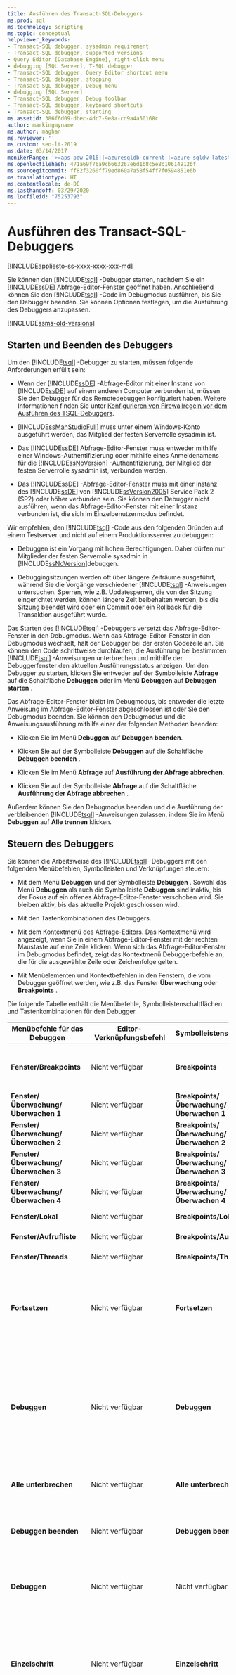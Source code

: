 ```yaml
---
title: Ausführen des Transact-SQL-Debuggers
ms.prod: sql
ms.technology: scripting
ms.topic: conceptual
helpviewer_keywords:
- Transact-SQL debugger, sysadmin requirement
- Transact-SQL debugger, supported versions
- Query Editor [Database Engine], right-click menu
- debugging [SQL Server], T-SQL debugger
- Transact-SQL debugger, Query Editor shortcut menu
- Transact-SQL debugger, stopping
- Transact-SQL debugger, Debug menu
- debugging [SQL Server]
- Transact-SQL debugger, Debug toolbar
- Transact-SQL debugger, keyboard shortcuts
- Transact-SQL debugger, starting
ms.assetid: 386f6d09-dbec-4dc7-9e8a-cd9a4a50168c
author: markingmyname
ms.author: maghan
ms.reviewer: ''
ms.custom: seo-lt-2019
ms.date: 03/14/2017
monikerRange: '>=aps-pdw-2016||=azuresqldb-current||=azure-sqldw-latest||>=sql-server-2016||=sqlallproducts-allversions||>=sql-server-linux-2017||=azuresqldb-mi-current'
ms.openlocfilehash: 471a69f76a9cb663267e6d1b8c5e8c10614912bf
ms.sourcegitcommit: ff82f3260ff79ed860a7a58f54ff7f0594851e6b
ms.translationtype: HT
ms.contentlocale: de-DE
ms.lasthandoff: 03/29/2020
ms.locfileid: "75253793"
---
```

# <a name="run-the-transact-sql-debugger"></a>Ausführen des Transact-SQL-Debuggers

[!INCLUDE[appliesto-ss-xxxx-xxxx-xxx-md](../../includes/appliesto-ss-xxxx-xxxx-xxx-md.md)]

Sie können den [!INCLUDE[tsql](../../includes/tsql-md.md)] -Debugger starten, nachdem Sie ein [!INCLUDE[ssDE](../../includes/ssde-md.md)] Abfrage-Editor-Fenster geöffnet haben. Anschließend können Sie den [!INCLUDE[tsql](../../includes/tsql-md.md)] -Code im Debugmodus ausführen, bis Sie den Debugger beenden. Sie können Optionen festlegen, um die Ausführung des Debuggers anzupassen.

[!INCLUDE[ssms-old-versions](../../includes/ssms-old-versions.md)]

## <a name="starting-and-stopping-the-debugger"></a>Starten und Beenden des Debuggers

Um den [!INCLUDE[tsql](../../includes/tsql-md.md)] -Debugger zu starten, müssen folgende Anforderungen erfüllt sein:

- Wenn der [!INCLUDE[ssDE](../../includes/ssde-md.md)] -Abfrage-Editor mit einer Instanz von [!INCLUDE[ssDE](../../includes/ssde-md.md)] auf einem anderen Computer verbunden ist, müssen Sie den Debugger für das Remotedebuggen konfiguriert haben. Weitere Informationen finden Sie unter [Konfigurieren von Firewallregeln vor dem Ausführen des TSQL-Debuggers](../../relational-databases/scripting/configure-firewall-rules-before-running-the-tsql-debugger.md).
  
- [!INCLUDE[ssManStudioFull](../../includes/ssmanstudiofull-md.md)] muss unter einem Windows-Konto ausgeführt werden, das Mitglied der festen Serverrolle sysadmin ist.

- Das [!INCLUDE[ssDE](../../includes/ssde-md.md)] Abfrage-Editor-Fenster muss entweder mithilfe einer Windows-Authentifizierung oder mithilfe eines Anmeldenamens für die [!INCLUDE[ssNoVersion](../../includes/ssnoversion-md.md)] -Authentifizierung, der Mitglied der festen Serverrolle sysadmin ist, verbunden werden.
  
- Das [!INCLUDE[ssDE](../../includes/ssde-md.md)] -Abfrage-Editor-Fenster muss mit einer Instanz des [!INCLUDE[ssDE](../../includes/ssde-md.md)] von [!INCLUDE[ssVersion2005](../../includes/ssversion2005-md.md)] Service Pack 2 (SP2) oder höher verbunden sein. Sie können den Debugger nicht ausführen, wenn das Abfrage-Editor-Fenster mit einer Instanz verbunden ist, die sich im Einzelbenutzermodus befindet.  
  
 Wir empfehlen, den [!INCLUDE[tsql](../../includes/tsql-md.md)] -Code aus den folgenden Gründen auf einem Testserver und nicht auf einem Produktionsserver zu debuggen:
  
- Debuggen ist ein Vorgang mit hohen Berechtigungen. Daher dürfen nur Mitglieder der festen Serverrolle sysadmin in [!INCLUDE[ssNoVersion](../../includes/ssnoversion-md.md)]debuggen.
  
- Debuggingsitzungen werden oft über längere Zeiträume ausgeführt, während Sie die Vorgänge verschiedener [!INCLUDE[tsql](../../includes/tsql-md.md)] -Anweisungen untersuchen. Sperren, wie z.B. Updatesperren, die von der Sitzung eingerichtet werden, können längere Zeit beibehalten werden, bis die Sitzung beendet wird oder ein Commit oder ein Rollback für die Transaktion ausgeführt wurde.  
  
 Das Starten des [!INCLUDE[tsql](../../includes/tsql-md.md)] -Debuggers versetzt das Abfrage-Editor-Fenster in den Debugmodus. Wenn das Abfrage-Editor-Fenster in den Debugmodus wechselt, hält der Debugger bei der ersten Codezeile an. Sie können den Code schrittweise durchlaufen, die Ausführung bei bestimmten [!INCLUDE[tsql](../../includes/tsql-md.md)] -Anweisungen unterbrechen und mithilfe der Debuggerfenster den aktuellen Ausführungsstatus anzeigen. Um den Debugger zu starten, klicken Sie entweder auf der Symbolleiste **Abfrage** auf die Schaltfläche **Debuggen** oder im Menü **Debuggen** auf **Debuggen starten** .  
  
 Das Abfrage-Editor-Fenster bleibt im Debugmodus, bis entweder die letzte Anweisung im Abfrage-Editor-Fenster abgeschlossen ist oder Sie den Debugmodus beenden. Sie können den Debugmodus und die Anweisungsausführung mithilfe einer der folgenden Methoden beenden:  
  
- Klicken Sie im Menü **Debuggen** auf **Debuggen beenden**.  
  
- Klicken Sie auf der Symbolleiste **Debuggen** auf die Schaltfläche **Debuggen beenden** .  
  
- Klicken Sie im Menü **Abfrage** auf **Ausführung der Abfrage abbrechen**.  
  
- Klicken Sie auf der Symbolleiste **Abfrage** auf die Schaltfläche **Ausführung der Abfrage abbrechen** .  
  
 Außerdem können Sie den Debugmodus beenden und die Ausführung der verbleibenden [!INCLUDE[tsql](../../includes/tsql-md.md)] -Anweisungen zulassen, indem Sie im Menü **Debuggen** auf **Alle trennen** klicken.  
  
## <a name="controlling-the-debugger"></a>Steuern des Debuggers

 Sie können die Arbeitsweise des [!INCLUDE[tsql](../../includes/tsql-md.md)] -Debuggers mit den folgenden Menübefehlen, Symbolleisten und Verknüpfungen steuern:  
  
- Mit dem Menü **Debuggen** und der Symbolleiste **Debuggen** . Sowohl das Menü **Debuggen** als auch die Symbolleiste **Debuggen** sind inaktiv, bis der Fokus auf ein offenes Abfrage-Editor-Fenster verschoben wird. Sie bleiben aktiv, bis das aktuelle Projekt geschlossen wird.  
  
- Mit den Tastenkombinationen des Debuggers.  
  
- Mit dem Kontextmenü des Abfrage-Editors. Das Kontextmenü wird angezeigt, wenn Sie in einem Abfrage-Editor-Fenster mit der rechten Maustaste auf eine Zeile klicken. Wenn sich das Abfrage-Editor-Fenster im Debugmodus befindet, zeigt das Kontextmenü Debuggerbefehle an, die für die ausgewählte Zeile oder Zeichenfolge gelten.  
  
- Mit Menüelementen und Kontextbefehlen in den Fenstern, die vom Debugger geöffnet werden, wie z.B. das Fenster **Überwachung** oder **Breakpoints** .  
  
 Die folgende Tabelle enthält die Menübefehle, Symbolleistenschaltflächen und Tastenkombinationen für den Debugger.  
  
|Menübefehle für das Debuggen|Editor-Verknüpfungsbefehl|Symbolleistenschaltfläche|Tastenkombinationen|Action|  
|------------------------|-----------------------------|--------------------|-----------------------|------------|  
|**Fenster/Breakpoints**|Nicht verfügbar|**Breakpoints**|STRG+ALT+B|Zeigt das Fenster **Breakpoints** an, in dem Sie Breakpoints anzeigen und verwalten können.|  
|**Fenster/Überwachung/Überwachen 1**|Nicht verfügbar|**Breakpoints/Überwachung/Überwachen 1**|STRG+ALT+W, 1|Zeigt das Fenster **Überwachen 1** an.|  
|**Fenster/Überwachung/Überwachen 2**|Nicht verfügbar|**Breakpoints/Überwachung/Überwachen 2**|STRG+ALT+W, 2|Zeigt das Fenster **Überwachen 2** an.|  
|**Fenster/Überwachung/Überwachen 3**|Nicht verfügbar|**Breakpoints/Überwachung/Überwachen 3**|STRG+ALT+W, 3|Zeigt das Fenster **Überwachen 3** an.|  
|**Fenster/Überwachung/Überwachen 4**|Nicht verfügbar|**Breakpoints/Überwachung/Überwachen 4**|STRG+ALT+W, 4|Zeigt das Fenster **Überwachen 4** an.|  
|**Fenster/Lokal**|Nicht verfügbar|**Breakpoints/Lokal**|STRG+ALT+V, L|Anzeigen des Fensters **Lokal**|  
|**Fenster/Aufrufliste**|Nicht verfügbar|**Breakpoints/Aufrufliste**|STRG+ALT+C|Anzeigen des Fensters **Aufrufliste**|  
|**Fenster/Threads**|Nicht verfügbar|**Breakpoints/Threads**|STRG+ALT+H|Anzeigen des Fensters **Threads**|  
|**Fortsetzen**|Nicht verfügbar|**Fortsetzen**|ALT+F5|Den Vorgang bis zum nächsten Breakpoint ausführen **Weiter** ist erst dann aktiv, wenn der Fokus auf ein Abfrage-Editor-Fenster verschoben wird, das sich im Debugmodus befindet.|  
|**Debuggen**|Nicht verfügbar|**Debuggen**|ALT+F5|Versetzt ein Abfrage-Editor-Fenster in den Debugmodus und führt den Vorgang bis zum ersten Breakpoint aus. Wenn sich Ihr Fokus auf ein Abfrage-Editor-Fenster richtet, das sich im Debugmodus befindet, wird **Debuggen starten** durch **Weiter**ersetzt.|  
|**Alle unterbrechen**|Nicht verfügbar|**Alle unterbrechen**|STRG+ALT+UNTBR|Diese Funktion wird vom [!INCLUDE[tsql](../../includes/tsql-md.md)] -Debugger nicht verwendet.|  
|**Debuggen beenden**|Nicht verfügbar|**Debuggen beenden**|UMSCHALT+F5|Deaktiviert den Debugmodus für ein Abfrage-Editor-Fenster und stellt den normalen Modus wieder her.|  
|**Debuggen**|Nicht verfügbar|Nicht verfügbar|Nicht verfügbar|Beendet den Debugmodus, führt jedoch die übrigen Anweisungen im Abfrage-Editor-Fenster aus.|  
|**Einzelschritt**|Nicht verfügbar|**Einzelschritt**|F11|Führt die nächste Anweisung aus und öffnet außerdem ein neues Abfrage-Editor-Fenster im Debugmodus, wenn die nächste Anweisung eine gespeicherte Prozedur, einen Trigger oder eine Funktion ausführt.|  
|**Überspringen**|Nicht verfügbar|**Überspringen**|F10|Wie **Einzelschritt**, mit dem Unterschied, dass keine Funktionen, gespeicherten Prozeduren oder Trigger debuggt werden.|  
|**Rücksprung**|Nicht verfügbar|**Rücksprung**|UMSCHALT+F11|Führt den restlichen Code in einem Trigger, einer Funktion oder einer gespeicherten Prozedur aus, ohne bei Breakpoints anzuhalten. Der normale Debugmodus wird fortgesetzt, wenn die Steuerung an den Code, der das Modul aufgerufen hat, zurückgegeben wird.|  
|Nicht verfügbar|**Ausführen bis** Cursorposition|Nicht verfügbar|STRG+F10|Führt den gesamten Code von der letzten Halteposition bis zur aktuellen Cursorposition aus, ohne bei Breakpoints anzuhalten.|  
|**Schnellüberwachung**|**Schnellüberwachung**|Nicht verfügbar|STRG+ALT+Q|Zeigt das Fenster **Schnellüberwachung** an.|  
|**Haltepunkt umschalten**|**Breakpoint/Breakpoint einfügen**|Nicht verfügbar|F9|Positioniert einen Breakpoint bei der aktuellen oder ausgewählten [!INCLUDE[tsql](../../includes/tsql-md.md)] -Anweisung.|  
|Nicht verfügbar|**Breakpoint/Breakpoint löschen**|Nicht verfügbar|Nicht verfügbar|Löscht den Breakpoint aus der ausgewählten Zeile.|  
|Nicht verfügbar|**Breakpoint/Breakpoint deaktivieren**|Nicht verfügbar|Nicht verfügbar|Deaktiviert den Breakpoint in der ausgewählten Zeile. Der Breakpoint bleibt in der Codezeile, beendet aber keine Ausführung, bis er erneut aktiviert wird.|  
|Nicht verfügbar|**Breakpoint/Breakpoint aktivieren**|Nicht verfügbar|Nicht verfügbar|Aktiviert den Breakpoint in der ausgewählten Zeile.|  
|**Alle Breakpoints löschen**|Nicht verfügbar|Nicht verfügbar|STRG+UMSCHALT+F9|Löscht alle Breakpoints.|  
|**Alle Breakpoints deaktivieren**|Nicht verfügbar|Nicht verfügbar|Nicht verfügbar|Deaktiviert alle Breakpoints.|  
|Nicht verfügbar|**Überwachung hinzufügen**|Nicht verfügbar|Nicht verfügbar|Fügt dem **Überwachungsfenster** den ausgewählten Ausdruck hinzu.|  
  
## <a name="see-also"></a>Weitere Informationen

- [Transact-SQL-Debugger](../../relational-databases/scripting/transact-sql-debugger.md)
- [Schrittweises Durchlaufen von Transact-SQL-Code](../../relational-databases/scripting/step-through-transact-sql-code.md)
- [Transact-SQL-Debuggerinformationen](../../relational-databases/scripting/transact-sql-debugger-information.md)
- [Abfrage-Editor der Datenbank-Engine &#40;SQL Server Management Studio&#41;](../../relational-databases/scripting/database-engine-query-editor-sql-server-management-studio.md)
- [Live-Abfragestatistik](../../relational-databases/performance/live-query-statistics.md)